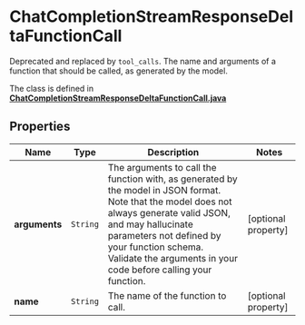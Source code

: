 

# ChatCompletionStreamResponseDeltaFunctionCall

Deprecated and replaced by `tool_calls`. The name and arguments of a function that should be called, as generated by the model.

The class is defined in **[ChatCompletionStreamResponseDeltaFunctionCall.java](../../src/main/java/org/openapitools/model/ChatCompletionStreamResponseDeltaFunctionCall.java)**

## Properties

Name | Type | Description | Notes
------------ | ------------- | ------------- | -------------
**arguments** | `String` | The arguments to call the function with, as generated by the model in JSON format. Note that the model does not always generate valid JSON, and may hallucinate parameters not defined by your function schema. Validate the arguments in your code before calling your function. |  [optional property]
**name** | `String` | The name of the function to call. |  [optional property]




